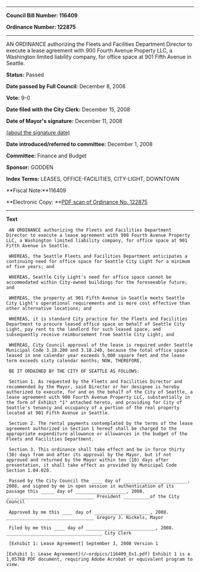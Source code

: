 

********

**Council Bill Number: 116409**
   
**Ordinance Number: 122875**
********

 AN ORDINANCE authorizing the Fleets and Facilities Department Director to execute a lease agreement with 900 Fourth Avenue Property LLC, a Washington limited liability company, for office space at 901 Fifth Avenue in Seattle.

**Status:** Passed
   
**Date passed by Full Council:** December 8, 2008
   
**Vote:** 9-0
   
**Date filed with the City Clerk:** December 15, 2008
   
**Date of Mayor's signature:** December 11, 2008
   
[(about the signature date)](/~public/approvaldate.htm)
   
   
   
**Date introduced/referred to committee:** December 1, 2008
   
**Committee:** Finance and Budget
   
**Sponsor:** GODDEN
   
   
**Index Terms:** LEASES, OFFICE-FACILITIES, CITY-LIGHT, DOWNTOWN

**Fiscal Note:**116409

**Electronic Copy: **[PDF scan of Ordinance No. 122875](/~archives/Ordinances/Ord_122875.pdf)

********

**Text**
   
```
 AN ORDINANCE authorizing the Fleets and Facilities Department Director to execute a lease agreement with 900 Fourth Avenue Property LLC, a Washington limited liability company, for office space at 901 Fifth Avenue in Seattle.

 WHEREAS, the Seattle Fleets and Facilities Department anticipates a continuing need for office space for Seattle City Light for a minimum of five years; and

 WHEREAS, Seattle City Light's need for office space cannot be accommodated within City-owned buildings for the foreseeable future; and

 WHEREAS, the property at 901 Fifth Avenue in Seattle meets Seattle City Light's operational requirements and is more cost effective than other alternative locations; and

 WHEREAS, it is standard City practice for the Fleets and Facilities Department to procure leased office space on behalf of Seattle City Light, pay rent to the landlord for such leased space, and subsequently receive reimbursement from Seattle City Light; and

 WHEREAS, City Council approval of the lease is required under Seattle Municipal Code 3.18.200 and 3.18.240, because the total office space leased in one calendar year exceeds 5,000 square feet and the lease term exceeds sixty calendar months; NOW, THEREFORE,

 BE IT ORDAINED BY THE CITY OF SEATTLE AS FOLLOWS:

 Section 1. As requested by the Fleets and Facilities Director and recommended by the Mayor, said Director or her designee is hereby authorized to execute, for and on the behalf of the City of Seattle, a lease agreement with 900 Fourth Avenue Property LLC, substantially in the form of Exhibit "1" attached hereto, and providing for City of Seattle's tenancy and occupancy of a portion of the real property located at 901 Fifth Avenue in Seattle.

 Section 2. The rental payments contemplated by the terms of the lease agreement authorized in Section 1 hereof shall be charged to the appropriate expenditure allowance or allowances in the budget of the Fleets and Facilities Department.

 Section 3. This ordinance shall take effect and be in force thirty (30) days from and after its approval by the Mayor, but if not approved and returned by the Mayor within ten (10) days after presentation, it shall take effect as provided by Municipal Code Section 1.04.020.

 Passed by the City Council the ____ day of ________________________, 2008, and signed by me in open session in authentication of its passage this _____ day of ___________________, 2008. _________________________________ President __________of the City Council

 Approved by me this ____ day of _____________________, 2008. _________________________________ Gregory J. Nickels, Mayor

 Filed by me this ____ day of __________________________, 2008. ____________________________________ City Clerk

 [Exhibit 1: Lease Agreement] September 3, 2008 Version 1

[Exhibit 1: Lease Agreement](/~ordpics/116409_Ex1.pdf) Exhibit 1 is a 1,057KB PDF document, requiring Adobe Acrobat or equivalent program to view.

```
